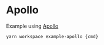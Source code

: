 # Apollo

Example using [Apollo](https://www.apollographql.com/docs/apollo-server/)

```bash
yarn workspace example-apollo {cmd}
```
